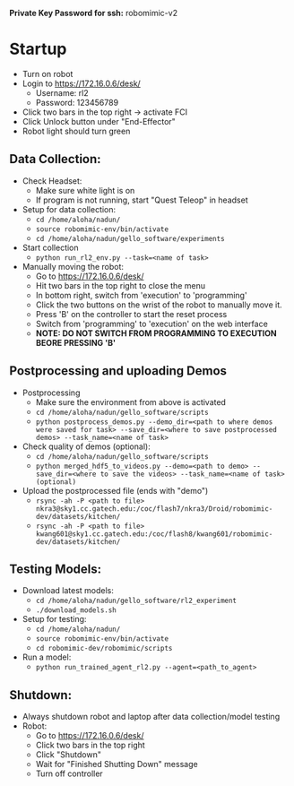 **Private Key Password for ssh:** robomimic-v2

# Startup
- Turn on robot
- Login to https://172.16.0.6/desk/
  - Username: rl2
  - Password: 123456789
- Click two bars in the top right -> activate FCI
- Click Unlock button under "End-Effector"
- Robot light should turn green




## Data Collection:
  - Check Headset:
    - Make sure white light is on
    - If program is not running, start "Quest Teleop" in headset
  - Setup for data collection:
    - `cd /home/aloha/nadun/`
    - `source robomimic-env/bin/activate`
    - `cd /home/aloha/nadun/gello_software/experiments`
  - Start collection
    - `python run_rl2_env.py --task=<name of task>`
  - Manually moving the robot:
    - Go to https://172.16.0.6/desk/
    - Hit two bars in the top right to close the menu
    - In bottom right, switch from 'execution' to 'programming'
    - Click the two buttons on the wrist of the robot to manually move it.
    - Press 'B' on the controller to start the reset process
    - Switch from 'programming' to 'execution' on the web interface
    - **NOTE: DO NOT SWITCH FROM PROGRAMMING TO EXECUTION BEORE PRESSING 'B'**

## Postprocessing and uploading Demos

- Postprocessing
  - Make sure the environment from above is activated
  - `cd /home/aloha/nadun/gello_software/scripts`
  - `python postprocess_demos.py --demo_dir=<path to where demos were saved for task> --save_dir=<where to save postprocessed demos> --task_name=<name of task>`
- Check quality of demos (optional):
  - `cd /home/aloha/nadun/gello_software/scripts`
  - `python merged_hdf5_to_videos.py --demo=<path to demo> --save_dir=<where to save the videos> --task_name=<name of task> (optional)`
- Upload the postprocessed file (ends with "demo")
  - `rsync -ah -P <path to file> nkra3@sky1.cc.gatech.edu:/coc/flash7/nkra3/Droid/robomimic-dev/datasets/kitchen/`
  - `rsync -ah -P <path to file> kwang601@sky1.cc.gatech.edu:/coc/flash8/kwang601/robomimic-dev/datasets/kitchen/`

## Testing Models:

- Download latest models:
  - `cd /home/aloha/nadun/gello_software/rl2_experiment`
  - `./download_models.sh`
- Setup for testing:
  - `cd /home/aloha/nadun/`
  - `source robomimic-env/bin/activate`
  - `cd robomimic-dev/robomimic/scripts`
- Run a model:
  - `python run_trained_agent_rl2.py --agent=<path_to_agent>`

## Shutdown:
- Always shutdown robot and laptop after data collection/model testing
- Robot:
  - Go to https://172.16.0.6/desk/
  - Click two bars in the top right
  - Click "Shutdown"
  - Wait for "Finished Shutting Down" message
  - Turn off controller